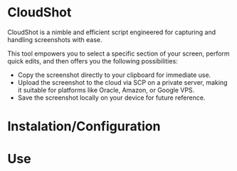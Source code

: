 # CloudShot

CloudShot is a nimble and efficient script engineered for capturing and handling screenshots with ease.

This tool empowers you to select a specific section of your screen, perform quick edits, and then offers you the following possibilities:

 - Copy the screenshot directly to your clipboard for immediate use.
 - Upload the screenshot to the cloud via SCP on a private server, making it suitable for platforms like Oracle, Amazon, or Google VPS.
 - Save the screenshot locally on your device for future reference.


# Instalation/Configuration 

# Use
